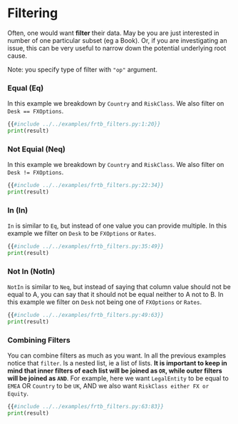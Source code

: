 # Filtering

Often, one would want **filter** their data. May be you are just interested in number of one particular subset (eg a Book). Or, if you are investigating an issue, this can be very useful to narrow down the potential underlying root cause.

Note: you specify type of filter with `"op"` argument.

### Equal (Eq)

In this example we breakdown by `Country` and `RiskClass`. We also filter on `Desk == FXOptions`.

```python
{{#include ../../examples/frtb_filters.py:1:20}}
print(result)
```

### Not Equial (Neq)

In this example we breakdown by `Country` and `RiskClass`. We also filter on `Desk != FXOptions`.

```python
{{#include ../../examples/frtb_filters.py:22:34}}
print(result)
```

### In (In)

`In` is similar to `Eq`, but instead of one value you can provide multiple. In this example we filter on `Desk` to be `FXOptions` or `Rates`.

```python
{{#include ../../examples/frtb_filters.py:35:49}}
print(result)
```

### Not In (NotIn)

`NotIn` is similar to `Neq`, but instead of saying that column value should not be equal to A, you can say that it should not be equal neither to A not to B. In this example we filter on `Desk` not being one of `FXOptions` or `Rates`.

```python
{{#include ../../examples/frtb_filters.py:49:63}}
print(result)
```

### Combining Filters

You can combine filters as much as you want. In all the previous examples notice that `filter`. Is a nested list, ie a list of lists. **It is important to keep in mind that inner filters of each list will be joined as `OR`, while outer filters will be joined as `AND`**. For example, here we want `LegalEntity` to be equal to `EMEA` OR `Country` to be `UK`, AND we also want `RiskClass either FX or Equity`.

```python
{{#include ../../examples/frtb_filters.py:63:83}}
print(result)
```
